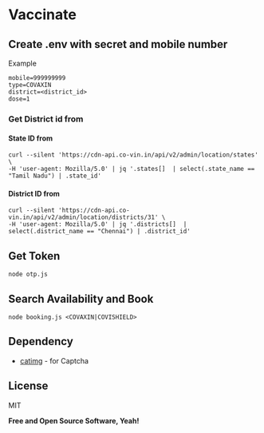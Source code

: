 # Vaccinate

## Create .env with secret and mobile number

Example

```properties
mobile=999999999
type=COVAXIN
district=<district_id>
dose=1
```

### Get District id from

#### State ID from
```shell
curl --silent 'https://cdn-api.co-vin.in/api/v2/admin/location/states' \
-H 'user-agent: Mozilla/5.0' | jq '.states[]  | select(.state_name == "Tamil Nadu") | .state_id'
```
#### District ID from
```shell
curl --silent 'https://cdn-api.co-vin.in/api/v2/admin/location/districts/31' \
-H 'user-agent: Mozilla/5.0' | jq '.districts[]  | select(.district_name == "Chennai") | .district_id'
```

## Get Token

```shell
node otp.js
```

## Search Availability and Book

```shell
node booking.js <COVAXIN|COVISHIELD>
```

## Dependency

- [catimg](https://github.com/posva/catimg) - for Captcha

## License

MIT

**Free and Open Source Software, Yeah!**
